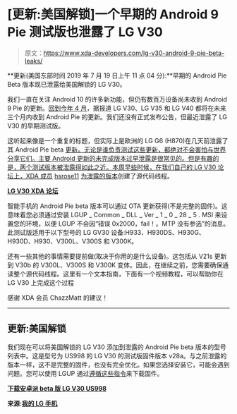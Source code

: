 # [更新:美国解锁]一个早期的 Android 9 Pie 测试版也泄露了 LG V30

> 原文：<https://www.xda-developers.com/lg-v30-android-9-pie-beta-leaks/>

**更新(美国东部时间 2019 年 7 月 19 日上午 11 点 04 分):**早期的 Android Pie Beta 版本现已泄露给美国解锁的 LG V30。

我们一直在关注 Android 10 的许多新功能，但仍有数百万设备尚未收到 Android 9 Pie 的更新。[回到今年 4 月](https://www.xda-developers.com/lg-v30-v35-v40-android-pie-q2-2019-kernel-sources/)，据报道 LG V30、LG V35 和 LG V40 都将在未来三个月内收到 Android Pie 的更新。我们还没有正式发布公告，但最近泄露了 LG V30 的早期测试版。

这听起来像是一个重复的标题，但实际上是欧洲的 LG G6 (H870)在几天前泄露了其 Android Pie beta [更新。无论是谁负责测试这些更新，都绝对不会害怕与世界分享它们。主要 Android 更新的未完成版本过早泄露是很常见的。但是有趣的是，两个测试版本被泄露得如此之近。本周早些时候，在我们自己的 LG V30 论坛上，XDA 成员](https://www.xda-developers.com/lg-g6-android-pie-beta-leak/) [hsrose11](https://forum.xda-developers.com/member.php?u=3959401) [为泄露的版本](https://forum.xda-developers.com/lg-v30/development/update-android-9-pie-beta-lg-h933-v300l-t3945306)创建了源代码线程。

**[LG V30 XDA 论坛](https://forum.xda-developers.com/lg-v30)**

智能手机的 Android Pie beta 版本可以通过 OTA 更新获得(不是完整的固件)。这意味着您必须通过安装 LGUP _ Common _ DLL _ Ver _ 1 _ 0 _ 28 _ 5 . MSI 来设置您的环境，以便 LGUP 不会因“错误 0x2000，fail！。MTP 没有参选”的消息。此测试版适用于以下型号的 LG GV30 设备:H933、H930DS、H930G、H930D、H930、V300L、V300S 和 V300K。

还有一些其他的事情需要提前做(取决于你用的是什么设备)。这包括从 V21s 更新到 V30b 的 V300L、V300S 和 V300K 变体。因此，在继续之前，您需要确保通读整个源代码线程。这里有一个文本指南，下面有一个视频教程，可以帮助你在 LG V30 上完成这个过程

感谢 XDA 会员 ChazzMatt 的建议！

* * *

## 更新:美国解锁

我们现在可以将美国解锁的 LG V30 添加到泄露的 Android Pie beta 版本的型号列表中。这是型号为 US998 的 LG V30 的测试版固件版本 v28a。与之前泄露的版本一样，这不是完整的固件，也没有完全优化。如果您选择安装它，可能会遇到问题。您可以使用 LGUP 通过[遵循这些指令](https://forum.xda-developers.com/lg-v30/how-to/guide-how-to-update-lg-v30-h930ds-to-t3943698)来下载固件。

**[下载安卓派 beta 版 LG V30 US998](https://drive.google.com/file/d/1pdfo7AeiLu4-yiOD5CcirUw3kub4NZt2/view?usp=sharing)**

**来源:[我的 LG 手机](https://www.mylgphones.com/lg-v30-us998-android-9-pie-beta-firmware-v28a.html)**
